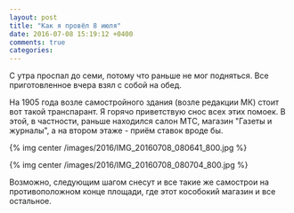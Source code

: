 ```yaml
---
layout: post
title: "Как я провёл 8 июля"
date: 2016-07-08 15:19:12 +0400
comments: true
categories: 
---
```

С утра проспал до семи, потому что раньше не мог подняться. Все приготовленное вчера взял с собой на обед.

На 1905 года возле самостройного здания (возле редакции МК) стоит вот такой транспарант. Я горячо приветствую снос всех этих помоек. В этой, в частности, раньше находился салон МТС, магазин "Газеты и журналы", а на втором этаже - приём ставок вроде бы.

{% img center /images/2016/IMG_20160708_080641_800.jpg %}

{% img center /images/2016/IMG_20160708_080704_800.jpg %}

Возможно, следующим шагом снесут и все такие же самострои на противоположном конце площади, где этот кособокий магазин и все остальное.